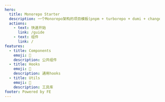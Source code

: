 ```yaml
---
hero:
  title: Monorepo Starter
  description: 一个Monorepo架构的项目模板(pnpm + turborepo + dumi + changesets)
  actions:
    - text: 快速开始
      link: /guide
    - text: 组件
      link: /
features:
  - title: Components
    emoji: 💎
    description: 公共组件
  - title: Hooks
    emoji: 🌈
    description: 通用hooks
  - title: Utils
    emoji: 🚀
    description: 工具库
footer: Powered by FE
---
```

